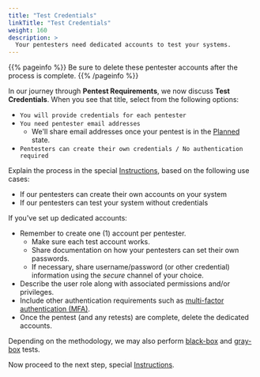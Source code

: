 ```yaml
---
title: "Test Credentials"
linkTitle: "Test Credentials"
weight: 160
description: >
  Your pentesters need dedicated accounts to test your systems.
---
```


{{% pageinfo %}}
Be sure to delete these pentester accounts after the process is complete.
{{% /pageinfo %}}

In our journey through **Pentest Requirements**, we now discuss **Test Credentials**.
When you see that title, select from the following options:

- `You will provide credentials for each pentester`
- `You need pentester email addresses`
  - We'll share email addresses once your pentest is in the [Planned](../../../penteststates/) state. 
- `Pentesters can create their own credentials / No authentication required`

Explain the process in the special [Instructions](/getting-started/pentest-objectives/special-instructions/), based on the
following use cases:
- If our pentesters can create their own accounts on your system
- If our pentesters can test your system without credentials


If you've set up dedicated accounts:

- Remember to create one (1) account per pentester.
  - Make sure each test account works.
  - Share documentation on how your pentesters can set their own passwords.
  - If necessary, share username/password (or other credential) information using the _secure_ channel of your choice.
- Describe the user role along with associated permissions and/or privileges.
- Include other authentication requirements such as [multi-factor authentication (MFA)](/getting-started/glossary/#multi-factor-authentication).
- Once the pentest (and any retests) are complete, delete the dedicated accounts.

Depending on the methodology, we may also perform
[black-box](/getting-started/glossary/#black-box-testing) and 
[gray-box](/getting-started/glossary/#gray-box-testing) tests.

Now proceed to the next step, special [Instructions](/getting-started/pentest-objectives/special-instructions/).
